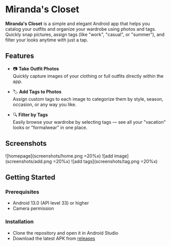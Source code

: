 # Miranda's Closet

**Miranda's Closet** is a simple and elegant Android app that helps you catalog your outfits and organize your wardrobe using photos and tags. Quickly snap pictures, assign tags (like "work", "casual", or "summer"), and filter your looks anytime with just a tap.

## Features

- 📷 **Take Outfit Photos**  
  Quickly capture images of your clothing or full outfits directly within the app.

- 🏷️ **Add Tags to Photos**  
  Assign custom tags to each image to categorize them by style, season, occasion, or any way you like.

- 🔍 **Filter by Tags**  
  Easily browse your wardrobe by selecting tags — see all your "vacation" looks or "formalwear" in one place.

## Screenshots

![homepage](screenshots/home.png =20%x) ![add image](screenshots/add.png =20%x) ![add tags](screenshots/tag.png =20%x)


## Getting Started

### Prerequisites

- Android 13.0 (API level 33) or higher
- Camera permission

### Installation

- Clone the repository and open it in Android Studio
- Download the latest APK from [releases](https://github.com/PBillodeau/mirandas-closet/releases)
